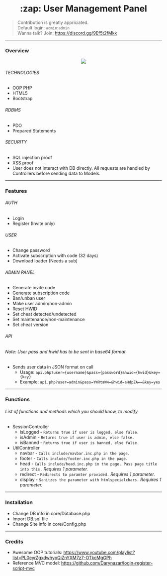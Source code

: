 <h1 align="center">:zap: User Management Panel</h1>

> Contribution is greatly appriciated. <br />
> Default login: `admin`:`admin` <br />
> Wanna talk? Join: https://discord.gg/9Ef5t2fMkk

---

### Overview
<p align="center">
  <img src="https://i.imgur.com/VB2ial8.png" />
</p>

###### TECHNOLOGIES
* OOP PHP
* HTML5
* Bootstrap
###### RDBMS
* PDO
* Prepared Statements
###### SECURITY
* SQL injection proof
* XSS proof
* User does not interact with DB directly. All requests are handled by Controllers before sending data to Models.

---

### Features
###### AUTH
* Login
* Register (Invite only)
###### USER
* Change password
* Activate subscription with code (32 days)
* Download loader (Needs a sub)
###### ADMIN PANEL
* Generate invite code
* Generate subscription code
* Ban/unban user
* Make user admin/non-admin
* Reset HWID
* Set cheat detected/undetected
* Set maintenance/non-maintenance
* Set cheat version
###### API
###### Note: User pass and hwid has to be sent in base64 format.
* Sends user data in JSON format on call
	* Usage: `api.php?user={username}&pass={password}&hwid={hwid}&key={key}`
	* Example: `api.php?user=admin&pass=YWRtaW4=&hwid=aHdpZA==&key=yes`

---

### Functions 
###### List of functions and methods which you should know, to modify
* SessionController
	* isLogged - `Returns true if user is logged, else false.` 
	* isAdmin - `Returns true if user is admin, else false.`
	* isBanned - `Returns true if user is banned, else false.`
* UtilController
	* navbar - `Calls include/navbar.inc.php in the page.`
	* footer - `Calls include/footer.inc.php in the page.`
	* head - `Calls include/head.inc.php in the page. Pass page title into this.` *Requires 1 parameter.*
	* redirect - `Redirects to paramter provided.` *Requires 1 parameter.*
	* display - `Sanitzes the parameter with htmlspecialchars.` *Requires 1 parameter.*

---

### Installation 
* Change DB info in core/Database.php <br>
* Import DB.sql file <br>
* Change Site info in core/Config.php 

---

### Credits
* Awesome OOP tutorials: https://www.youtube.com/playlist?list=PL0eyrZgxdwhypQiZnYXM7z7-OTkcMgGPh
* Reference MVC model: https://github.com/Darynazar/login-register-script-mvc
